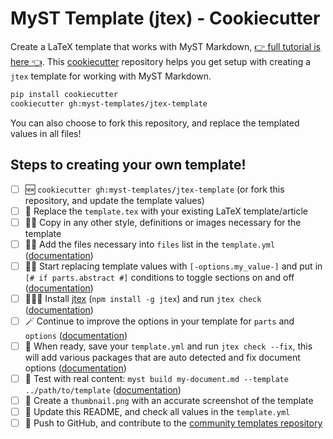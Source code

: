 # MyST Template (jtex) - Cookiecutter

Create a LaTeX template that works with MyST Markdown, [👉 full tutorial is here 👈](https://mystmd.org/jtex/create-a-latex-template).
This [cookiecutter](https://github.com/cookiecutter/cookiecutter) repository helps you get setup with creating a `jtex` template for working with MyST Markdown.

```bash
pip install cookiecutter
cookiecutter gh:myst-templates/jtex-template
```

You can also choose to fork this repository, and replace the templated values in all files!

## Steps to creating your own template!

- [ ] 🆕 `cookiecutter gh:myst-templates/jtex-template` (or fork this repository, and update the template values)
- [ ] 📑 Replace the `template.tex` with your existing LaTeX template/article
- [ ] 👯‍♀️ Copy in any other style, definitions or images necessary for the template
- [ ] 👩‍🔬 Add the files necessary into `files` list in the `template.yml` ([documentation](https://mystmd.org/jtex/template-yml))
- [ ] 🧙‍♀️ Start replacing template values with `[-options.my_value-]` and put in `[# if parts.abstract #]` conditions to toggle sections on and off ([documentation](https://mystmd.org/jtex/template-rules))
- [ ] 👩🏿‍💻 Install [jtex](https://mystmd.org/jtex) (`npm install -g jtex`) and run `jtex check` ([documentation](https://mystmd.org/jtex/command-line))
- [ ] 🪄 Continue to improve the options in your template for `parts` and `options` ([documentation](https://mystmd.org/jtex/document))
- [ ] 💾 When ready, save your `template.yml` and run `jtex check --fix`, this will add various packages that are auto detected and fix document options ([documentation](https://mystmd.org/jtex/command-line))
- [ ] 🧪 Test with real content: `myst build my-document.md --template ../path/to/template` ([documentation](https://mystmd.org/guide/creating-pdf-documents))
- [ ] 📸 Create a `thumbnail.png` with an accurate screenshot of the template
- [ ] 🧭 Update this README, and check all values in the `template.yml`
- [ ] 🚀 Push to GitHub, and contribute to the [community templates repository](https://github.com/myst-templates/templates)
